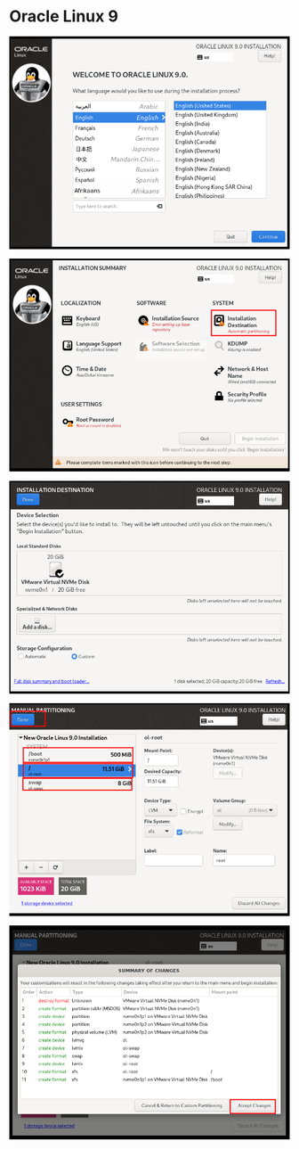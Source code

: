 # Oracle Linux 9


![](attachments/Pasted%20image%2020220806170848.png)



![](attachments/Pasted%20image%2020220806171044.png)


![](attachments/Pasted%20image%2020220806171206.png)

![](attachments/Pasted%20image%2020220806171342.png)

![](attachments/Pasted%20image%2020220806171412.png)